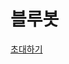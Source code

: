 # 블루봇

[초대하기](https://discord.com/api/oauth2/authorize?client_id=822790291277742080&permissions=277025392704&scope=bot)
